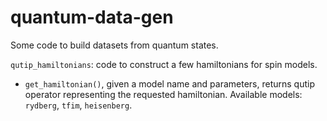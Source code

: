 # quantum-data-gen

Some code to build datasets from quantum states.

`qutip_hamiltonians`: code to construct a few hamiltonians for spin models.
    
 * `get_hamiltonian()`, given a model name and parameters, returns qutip operator representing the requested
hamiltonian. Available models: `rydberg`, `tfim`, `heisenberg`.


